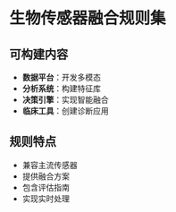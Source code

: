 # 生物传感器融合规则集

## 可构建内容

* **数据平台**：开发多模态
* **分析系统**：构建特征库
* **决策引擎**：实现智能融合
* **临床工具**：创建诊断应用

## 规则特点

- 兼容主流传感器
- 提供融合方案
- 包含评估指南
- 实现实时处理
